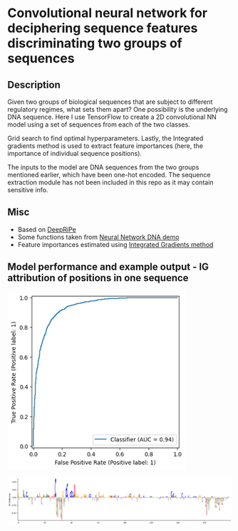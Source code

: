 # Convolutional neural network for deciphering sequence features discriminating two groups of sequences

## Description
Given two groups of biological sequences that are subject to different regulatory regimes, what sets them apart? One possibility is the underlying DNA sequence.
Here I use TensorFlow to create a 2D convolutional NN model using a set of sequences from each of the two classes.  

Grid search to find optimal hyperparameters. 
Lastly, the Integrated gradients method is used to extract feature importances (here, the importance of individual sequence positions).  
  
The inputs to the model are DNA sequences from the two groups mentioned earlier, which have been one-hot encoded. The sequence extraction module has not been included in this repo as it may contain sensitive info.


## Misc

* Based on [DeepRiPe](https://github.com/ohlerlab/DeepRiPe) 
* Some functions taken from [Neural Network DNA demo](https://github.com/const-ae/Neural_Network_DNA_Demo)
* Feature importances estimated using [Integrated Gradients method](https://arxiv.org/abs/1703.01365)

## Model performance and example output - IG attribution of positions in one sequence

<img src="./example_output/ROC_curve.png" width="400" height="400">

![alt text](./example_output/example_output.png)

